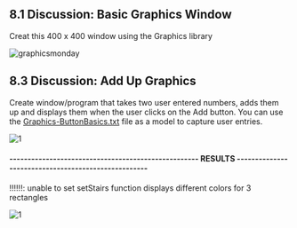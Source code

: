 ## 8.1 Discussion: Basic Graphics Window

Creat this 400 x 400 window using the Graphics library

![graphicsmonday](https://user-images.githubusercontent.com/17074372/32401353-f0523604-c0e2-11e7-914d-e21bf2a2e8f2.png)

## 8.3 Discussion: Add Up Graphics

Create window/program that takes two user entered numbers, adds them up and displays them when the user clicks on the Add button. You can use the [Graphics-ButtonBasics.txt](https://github.com/phganh/CSC110---SCC/files/1442897/Graphics-ButtonBasics.txt)
 file as a model to capture user entries.

![1](https://user-images.githubusercontent.com/17074372/32401959-aab7cbf0-c0f0-11e7-9ea6-cfde16b103fe.PNG)


#### ---------------------------------------------------- RESULTS ----------------------------------------------------

!!!!!!: unable to set setStairs function displays different colors for 3 rectangles

![1](https://user-images.githubusercontent.com/17074372/32401710-074c65b6-c0eb-11e7-89de-236100b9003f.PNG)

